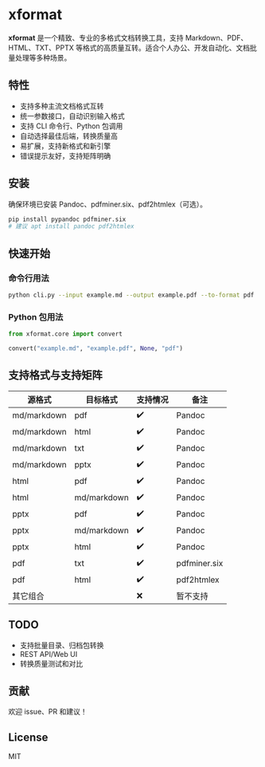 # xformat

**xformat** 是一个精致、专业的多格式文档转换工具，支持 Markdown、PDF、HTML、TXT、PPTX 等格式的高质量互转。适合个人办公、开发自动化、文档批量处理等多种场景。

## 特性

- 支持多种主流文档格式互转
- 统一参数接口，自动识别输入格式
- 支持 CLI 命令行、Python 包调用
- 自动选择最佳后端，转换质量高
- 易扩展，支持新格式和新引擎
- 错误提示友好，支持矩阵明确

## 安装

确保环境已安装 Pandoc、pdfminer.six、pdf2htmlex（可选）。

```bash
pip install pypandoc pdfminer.six
# 建议 apt install pandoc pdf2htmlex
```

## 快速开始

### 命令行用法

```bash
python cli.py --input example.md --output example.pdf --to-format pdf
```

### Python 包用法

```python
from xformat.core import convert

convert("example.md", "example.pdf", None, "pdf")
```

## 支持格式与支持矩阵

| 源格式      | 目标格式    | 支持情况 | 备注           |
| ----------- | ----------- | ------ | -------------- |
| md/markdown | pdf         | ✔️      | Pandoc         |
| md/markdown | html        | ✔️      | Pandoc         |
| md/markdown | txt         | ✔️      | Pandoc         |
| md/markdown | pptx        | ✔️      | Pandoc         |
| html        | pdf         | ✔️      | Pandoc         |
| html        | md/markdown | ✔️      | Pandoc         |
| pptx        | pdf         | ✔️      | Pandoc         |
| pptx        | md/markdown | ✔️      | Pandoc         |
| pptx        | html        | ✔️      | Pandoc         |
| pdf         | txt         | ✔️      | pdfminer.six   |
| pdf         | html        | ✔️      | pdf2htmlex     |
| 其它组合    |             | ❌      | 暂不支持       |

## TODO

- 支持批量目录、归档包转换
- REST API/Web UI
- 转换质量测试和对比

## 贡献

欢迎 issue、PR 和建议！

## License

MIT